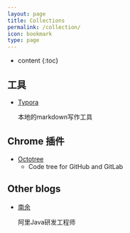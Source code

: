 ```yaml
---
layout: page
title: Collections
permalink: /collection/
icon: bookmark
type: page
---
```


* content
{:toc}

## 工具

* [Typora](https://typora.io/)

    本地的markdown写作工具


## Chrome 插件
- [Octotree](https://chrome.google.com/webstore/detail/octotree/bkhaagjahfmjljalopjnoealnfndnagc)
    - Code tree for GitHub and GitLab

## Other blogs

- [南余](https://zxcvs.com/)

  阿里Java研发工程师

